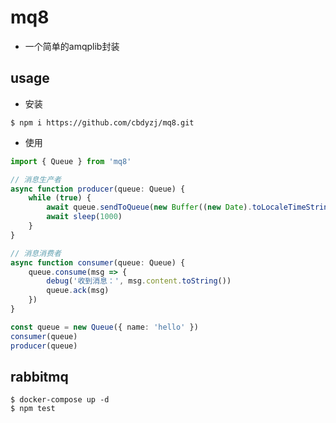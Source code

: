 # mq8

- 一个简单的amqplib封装

## usage

- 安装

```
$ npm i https://github.com/cbdyzj/mq8.git 
```

- 使用

```typescript
import { Queue } from 'mq8'

// 消息生产者
async function producer(queue: Queue) {
    while (true) {
        await queue.sendToQueue(new Buffer((new Date).toLocaleTimeString()))
        await sleep(1000)
    }
}

// 消息消费者
async function consumer(queue: Queue) {
    queue.consume(msg => {
        debug('收到消息：', msg.content.toString())
        queue.ack(msg)
    })
}

const queue = new Queue({ name: 'hello' })
consumer(queue)
producer(queue)
```

## rabbitmq

```
$ docker-compose up -d
$ npm test
```
